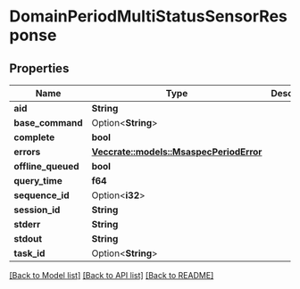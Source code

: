 # DomainPeriodMultiStatusSensorResponse

## Properties

Name | Type | Description | Notes
------------ | ------------- | ------------- | -------------
**aid** | **String** |  |
**base_command** | Option<**String**> |  | [optional]
**complete** | **bool** |  |
**errors** | [**Vec<crate::models::MsaspecPeriodError>**](msaspec.Error.md) |  |
**offline_queued** | **bool** |  |
**query_time** | **f64** |  |
**sequence_id** | Option<**i32**> |  | [optional]
**session_id** | **String** |  |
**stderr** | **String** |  |
**stdout** | **String** |  |
**task_id** | Option<**String**> |  | [optional]

[[Back to Model list]](./README.md#documentation-for-models) [[Back to API list]](./README.md#documentation-for-api-endpoints) [[Back to README]](../README.md)
